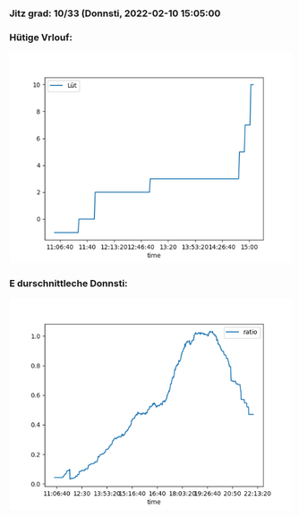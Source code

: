 ### Jitz grad: 10/33 (Donnsti, 2022-02-10 15:05:00

### Hütige Vrlouf:
![Graph](Today.png)

### E durschnittleche Donnsti:
![Graph](Donnsti.png)